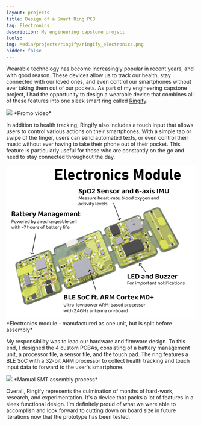 ```yaml
---
layout: projects
title: Design of a Smart Ring PCB
tag: Electronics
description: My engineering capstone project
tools: 
img: Media/projects/ringify/ringify_electronics.png
hidden: false
---
```

Wearable technology has become increasingly popular in recent years, and with good reason. These devices allow us to track our health, stay connected with our loved ones, and even control our smartphones without ever taking them out of our pockets. As part of my engineering capstone project, I had the opportunity to design a wearable device that combines all of these features into one sleek smart ring called <a href="https://ringify.github.io/">Ringify</a>.

<img src="/Media/projects/ringify/promo-electronics.gif">
*Promo video*

In addition to health tracking, Ringify also includes a touch input that allows users to control various actions on their smartphones. With a simple tap or swipe of the finger, users can send automated texts, or even control their music without ever having to take their phone out of their pocket. This feature is particularly useful for those who are constantly on the go and need to stay connected throughout the day.

<img src="/Media/projects/ringify/ringify_electronics.png">
*Electronics module - manufactured as one unit, but is split before assembly*

My responsibility was to lead our hardware and firmware design. To this end, I designed the 4 custom PCBAs, consisting of a battery management unit, a processor tile, a sensor tile, and the touch pad. The ring features a BLE SoC with a 32-bit ARM processor to collect health tracking and touch input data to forward to the user's smartphone. 

<img src="/Media/projects/ringify/full-assembly.gif">
*Manual SMT assembly process*

Overall, Ringify represents the culmination of months of hard-work, research, and experimentation. It's a device that packs a lot of features in a sleek functional design. I'm definitely proud of what we were able to accomplish and look forward to cutting down on board size in future iterations now that the prototype has been tested.
